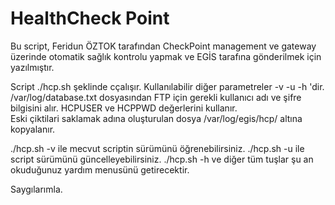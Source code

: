 # HealthCheck Point
Bu script, Feridun ÖZTOK tarafından CheckPoint management ve gateway üzerinde otomatik sağlık kontrolu yapmak ve EGİS tarafına gönderilmek için yazılmıştır.

Script ./hcp.sh şeklinde cçalışır. Kullanılabilir diğer parametreler -v -u -h 'dir.<br>
/var/log/database.txt dosyasından FTP için gerekli kullanıcı adı ve şifre bilgisini alır. HCPUSER ve HCPPWD değerlerini kullanır.<br>
Eski çiktilari saklamak adına oluşturulan dosya /var/log/egis/hcp/ altına kopyalanır.<br>

./hcp.sh -v ile mecvut scriptin sürümünü öğrenebilirsiniz.
./hcp.sh -u ile script sürümünü güncelleyebilirsiniz.
./hcp.sh -h ve diğer tüm tuşlar şu an okuduğunuz yardım menusünü getirecektir.




Saygılarımla.
